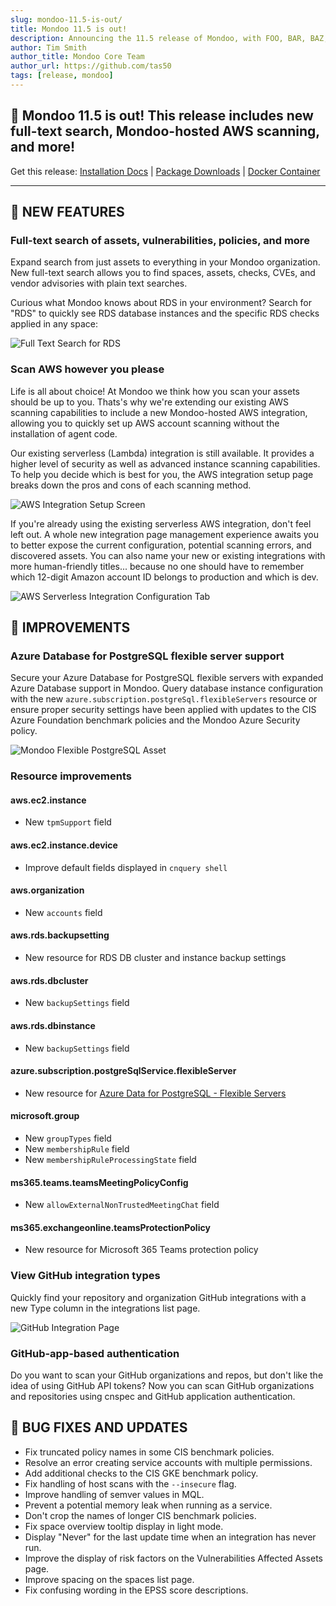 ```yaml
---
slug: mondoo-11.5-is-out/
title: Mondoo 11.5 is out!
description: Announcing the 11.5 release of Mondoo, with FOO, BAR, BAZ, and more!
author: Tim Smith
author_title: Mondoo Core Team
author_url: https://github.com/tas50
tags: [release, mondoo]
---
```


## 🥳 Mondoo 11.5 is out! This release includes new full-text search, Mondoo-hosted AWS scanning, and more!

Get this release: [Installation Docs](https://mondoo.com/docs/cnspec/) | [Package Downloads](https://releases.mondoo.com/cnspec/) | [Docker Container](https://hub.docker.com/r/mondoo/cnspec)

---

## 🎉 NEW FEATURES

### Full-text search of assets, vulnerabilities, policies, and more

Expand search from just assets to everything in your Mondoo organization. New full-text search allows you to find spaces, assets, checks, CVEs, and vendor advisories with plain text searches.

Curious what Mondoo knows about RDS in your environment? Search for "RDS" to quickly see RDS database instances and the specific RDS checks applied in any space:

![Full Text Search for RDS](/img/releases/2024-05-21-mondoo-11.5-is-out/full_text_search.png)

### Scan AWS however you please

Life is all about choice! At Mondoo we think how you scan your assets should be up to you. Thats's why we're extending our existing AWS scanning capabilities to include a new Mondoo-hosted AWS integration, allowing you to quickly set up AWS account scanning without the installation of agent code.

Our existing serverless (Lambda) integration is still available. It provides a higher level of security as well as advanced instance scanning capabilities. To help you decide which is best for you, the AWS integration setup page breaks down the pros and cons of each scanning method.

![AWS Integration Setup Screen](/img/releases/2024-05-21-mondoo-11.5-is-out/aws_integration_setup.png)

If you're already using the existing serverless AWS integration, don't feel left out. A whole new integration page management experience awaits you to better expose the current configuration, potential scanning errors, and discovered assets. You can also name your new or existing integrations with more human-friendly titles... because no one should have to remember which 12-digit Amazon account ID belongs to production and which is dev.

![AWS Serverless Integration Configuration Tab](/img/releases/2024-05-21-mondoo-11.5-is-out/aws_serverless_configuration.png)

## 🧹 IMPROVEMENTS

### Azure Database for PostgreSQL flexible server support

Secure your Azure Database for PostgreSQL flexible servers with expanded Azure Database support in Mondoo. Query database instance configuration with the new `azure.subscription.postgreSql.flexibleServers` resource or ensure proper security settings have been applied with updates to the CIS Azure Foundation benchmark policies and the Mondoo Azure Security policy.

![Mondoo Flexible PostgreSQL Asset](/img/releases/2024-05-21-mondoo-11.5-is-out/flexible_pg_asset.png)

### Resource improvements

#### aws.ec2.instance

- New `tpmSupport` field

#### aws.ec2.instance.device

- Improve default fields displayed in `cnquery shell`

#### aws.organization

- New `accounts` field

#### aws.rds.backupsetting

- New resource for RDS DB cluster and instance backup settings

#### aws.rds.dbcluster

- New `backupSettings` field

#### aws.rds.dbinstance

- New `backupSettings` field

#### azure.subscription.postgreSqlService.flexibleServer

- New resource for [Azure Data for PostgreSQL - Flexible Servers](https://learn.microsoft.com/en-us/azure/postgresql/)

#### microsoft.group

- New `groupTypes` field
- New `membershipRule` field
- New `membershipRuleProcessingState` field

#### ms365.teams.teamsMeetingPolicyConfig

- New `allowExternalNonTrustedMeetingChat` field

#### ms365.exchangeonline.teamsProtectionPolicy

- New resource for Microsoft 365 Teams protection policy

### View GitHub integration types

Quickly find your repository and organization GitHub integrations with a new Type column in the integrations list page.

![GitHub Integration Page](/img/releases/2024-05-21-mondoo-11.5-is-out/github_list.png)

### GitHub-app-based authentication

Do you want to scan your GitHub organizations and repos, but don't like the idea of using GitHub API tokens? Now you can scan GitHub organizations and repositories using cnspec and GitHub application authentication.

## 🐛 BUG FIXES AND UPDATES

- Fix truncated policy names in some CIS benchmark policies.
- Resolve an error creating service accounts with multiple permissions.
- Add additional checks to the CIS GKE benchmark policy.
- Fix handling of host scans with the `--insecure` flag.
- Improve handling of semver values in MQL.
- Prevent a potential memory leak when running as a service.
- Don't crop the names of longer CIS benchmark policies.
- Fix space overview tooltip display in light mode.
- Display "Never" for the last update time when an integration has never run.
- Improve the display of risk factors on the Vulnerabilities Affected Assets page.
- Improve spacing on the spaces list page.
- Fix confusing wording in the EPSS score descriptions.
